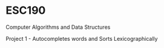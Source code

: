 # ESC190
Computer Algorithms and Data Structures

Project 1 - Autocompletes words and Sorts Lexicographically

